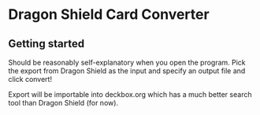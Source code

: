 # Dragon Shield Card Converter

## Getting started

Should be reasonably self-explanatory when you open the program. Pick the export from Dragon Shield as the input and specify an output file and click convert!

Export will be importable into deckbox.org which has a much better search tool than Dragon Shield (for now).
